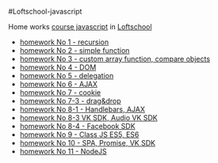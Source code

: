 #Loftschool-javascript

Home works [course javascript](https://loftschool.com/course/javascript) in [Loftschool](https://loftschool.com/)

* [homework No 1 - recursion](homework-1/README.md)
* [homework No 2 - simple function](homework-2/README.md)
* [homework No 3 - custom array function, compare objects](homework-3/README.md)
* [homework No 4 - DOM](homework-4/README.md)
* [homework No 5 - delegation](homework-5/README.md)
* [homework No 6 - AJAX](homework-6/README.md)
* [homework No 7 - cookie](homework-7/README.md)
* [homework No 7-3 - drag&drop](homework-7-3/README.md)
* [homework No 8-1 - Handlebars, AJAX](homework-8/README.md)
* [homework No 8-3 VK SDK, Audio VK SDK](homework-8-3)
* [homework No 8-4 - Facebook SDK](homework-8-4) 
* [homework No 9 - Class JS ES5, ES6](homework-9/README.md)
* [homework No 10 - SPA, Promise, VK SDK](homework-10/README.md)
* [homework No 11 - NodeJS](homework-11/README.md)
